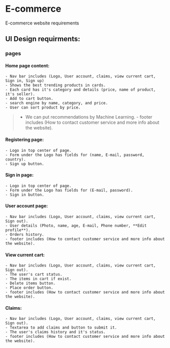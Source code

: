 # E-commerce
E-commerce website requirements

## UI Design requirments:
### pages

#### Home page content:
    - Nav bar includes (Logo, User account, claims, view current cart, Sign in, Sign up) 
    - Shows the best trending products in cards.
    - Each card has it's category and details (price, name of product, it's seller).
    - Add to cart button.
    - search engine by name, category, and price.
    - User can sort product by price.
  > - We can put recommendations by Machine Learning.
    - footer includes (How to contact customer service and more info about the website).

#### Registering page:
    - Logo in top center of page.
    - Form under the Logo has fields for (name, E-mail, password, country).
    - Sign up button.

#### Sign in page:
    - Logo in top center of page.
    - Form under the Logo has fields for (E-mail, password).
    - Sign in button.
    
#### User account page:
    - Nav bar includes (Logo, User account, claims, view current cart, Sign out). 
    - User details (Photo, name, age, E-mail, Phone number, **Edit profile**).
    - Orders history.
    - footer includes (How to contact customer service and more info about the website).

#### View current cart:
    - Nav bar includes (Logo, User account, claims, view current cart, Sign out).
    - The user's cart status.
    - The items in cart if exist.
    - Delete items button.
    - Place order button.
    - footer includes (How to contact customer service and more info about the website).

#### Claims:
    - Nav bar includes (Logo, User account, claims, view current cart, Sign out).
    - Textarea to add claims and button to submit it.
    - The user's claims history and it's status.
    - footer includes (How to contact customer service and more info about the website).


    
    
    
    
